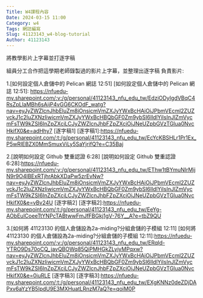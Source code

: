 ```yaml
---
Title: W4課程內容
Date: 2024-03-15 11:00
Category: w4
Tags: 網誌編寫
Slug: 41123143_w4-blog-tutorial
Author: 41123143
---
```


將教學影片上字幕並打逐字稿

<!-- PELICAN_END_SUMMARY -->

組員分工合作把這學期老師錄製過的影片上字幕，並整理出逐字稿
負責影片:

1.[如何設定個人倉儲中的 Pelican 網誌 12:51]
[如何設定個人倉儲中的 Pelican 網誌 12:51]:
https://nfuedu-my.sharepoint.com/:v:/g/personal/41123143_nfu_edu_tw/EdziODyIgdVBqC4RsZpLlaMBh6sAijP4vGG6CKOdF_watg?nav=eyJyZWZlcnJhbEluZm8iOnsicmVmZXJyYWxBcHAiOiJPbmVEcml2ZUZvckJ1c2luZXNzIiwicmVmZXJyYWxBcHBQbGF0Zm9ybSI6IldlYiIsInJlZmVycmFsTW9kZSI6InZpZXciLCJyZWZlcnJhbFZpZXciOiJNeUZpbGVzTGlua0NvcHkifX0&e=adHhy7
[逐字稿1]
[逐字稿1]:https://nfuedu-my.sharepoint.com/:t:/g/personal/41123143_nfu_edu_tw/EcYcKBSHLr1Pr1Ex_P5wRIEBZX0MmSmuxViLy5SaYjrifQ?e=C35Baj

2.[說明如何設定 Github 雙重認證  6:28]
[說明如何設定 Github 雙重認證  6:28]:https://nfuedu-my.sharepoint.com/:v:/g/personal/41123143_nfu_edu_tw/EThw1tBYmuNIrMijN9r9O4IBExRTjhrAbkXDaPw5zrEvNw?nav=eyJyZWZlcnJhbEluZm8iOnsicmVmZXJyYWxBcHAiOiJPbmVEcml2ZUZvckJ1c2luZXNzIiwicmVmZXJyYWxBcHBQbGF0Zm9ybSI6IldlYiIsInJlZmVycmFsTW9kZSI6InZpZXciLCJyZWZlcnJhbFZpZXciOiJNeUZpbGVzTGlua0NvcHkifX0&e=vBv24U
[逐字稿2]
[逐字稿2]:https://nfuedu-my.sharepoint.com/:t:/g/personal/41123143_nfu_edu_tw/EeYg-AObEulCoeeTtYNPcTABtwwFmJfFBGkj1gV-76Y__A?e=tbZ9QU

3.[如何將 41123130 的個人倉儲設為2a-miding?分組倉儲的子模組 12:11]
[如何將 41123130 的個人倉儲設為2a-miding?分組倉儲的子模組 12:11]:https://nfuedu-my.sharepoint.com/:v:/g/personal/41123143_nfu_edu_tw/ERqId-YTRO9Ds70oCQ_javQBOWq85QiPMHGkZLyiyMPqxw?nav=eyJyZWZlcnJhbEluZm8iOnsicmVmZXJyYWxBcHAiOiJPbmVEcml2ZUZvckJ1c2luZXNzIiwicmVmZXJyYWxBcHBQbGF0Zm9ybSI6IldlYiIsInJlZmVycmFsTW9kZSI6InZpZXciLCJyZWZlcnJhbFZpZXciOiJNeUZpbGVzTGlua0NvcHkifX0&e=0iuRLE
[逐字稿3]
[逐字稿3]:https://nfuedu-my.sharepoint.com/:t:/g/personal/41123143_nfu_edu_tw/EXgKNNz0deZDjDAPxv6aYzYB5IpdU9E3MXHuatLRnzM7aQ?e=qoiM0P